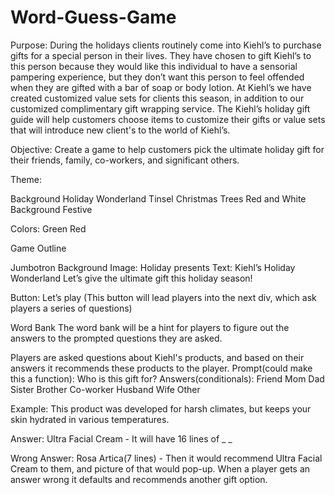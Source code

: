 # Word-Guess-Game 
Purpose: During the holidays clients routinely come into Kiehl’s to purchase gifts for a special person in their lives. They have chosen to gift Kiehl’s to this person because they would like this individual to have a sensorial pampering experience, but they don’t want this person to feel offended when they are gifted with a bar of soap or body lotion. At Kiehl’s we have created customized value sets for clients this season, in addition to our customized complimentary gift wrapping service. 
The Kiehl’s holiday gift guide will help customers choose items to customize their gifts or value sets that will introduce new client's to the world of Kiehl’s. 
 
Objective: Create a game to help customers pick the ultimate holiday gift for their friends, family, co-workers, and significant others.

Theme:

Background Holiday Wonderland 
Tinsel
Christmas Trees
Red and White Background
Festive

Colors: 
Green
Red

Game Outline

Jumbotron
Background Image: Holiday presents
Text: Kiehl’s Holiday Wonderland
Let’s give the ultimate gift this holiday season!

Button: Let’s play (This button will lead players into the next div, which ask players a series of questions) 

Word Bank
The word bank will be a hint for players to figure out the answers to the prompted questions they are asked. 

Players are asked questions about Kiehl's products, and based on their answers it recommends these products to the player.
Prompt(could make this a function): Who is this gift for?
Answers(conditionals): Friend
  Mom
  Dad
 Sister
 Brother
 Co-worker
 Husband
 Wife
Other
 
Example: This product was developed for harsh climates, but keeps your skin hydrated in various temperatures.

Answer: Ultra Facial Cream - It will have 16 lines of _ _

Wrong Answer: Rosa Artica(7 lines) - Then it would recommend Ultra Facial Cream to them, and picture of that would pop-up.
When a player gets an answer wrong it defaults and recommends another gift option.



